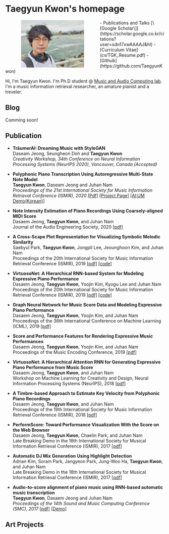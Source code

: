 # Taegyun Kwon's homepage

<img src="images/profile.jpg" align="left" alt="drawing" width="200" style="vertical-align:middle;margin:0px 50px"/>
- Publications and Talks [\[Google Scholar\]](https://scholar.google.co.kr/citations?user=sdn17xwAAAAJ&hl)
- [Curriculum Vitae](cv/TGK_Resume.pdf)
- [Github](https://github.com/TaegyunKwon)


Hi, I'm Taegyun Kwon. I'm Ph.D student @ [Music and Audio Computing lab](https://mac.kaist.ac.kr). I'm a music information retrieval researcher, an amature pianist and a treveler.

## Blog
Comming soon!

## Publication

- **TräumerAI: Dreaming Music with StyleGAN**   
Daseam Jeong, Seungheon Doh and **Taegyun Kwon**  
*Creativity Workshop, 34th Conference on Neural Information Processing Systems (NeurIPS 2020), Vancouver, Canada.(Accepted)*


- **Polyphonic Piano Transcription Using Autoregressive Multi-State Note Model**  
**Taegyun Kwon**, Daseam Jeong and Juhan Nam  
*Proceedings of the 21st International Society for Music Information Retrieval Conference (ISMIR), 2020*
[\[Pdf\]](https://arxiv.org/abs/2010.01104) [\[Project Page\]](https://TaegyunKwon.github.io/ar_multi_transcription) [\[AI:UM Demo(Korean)\]](https://TaegyunKwon.github.io/reperform_sci_festival)

- **Note Intensity Estimation of Piano Recordings Using Coarsely-aligned MIDI Score**  
Dasaem Jeong, **Taegyun Kwon**, and Juhan Nam  
Journal of the Audio Engineering Society, 2020 [\[pdf\]](http://www.aes.org/e-lib/browse.cfm?elib=20716)

- **A Cross-Scape Plot Representation for Visualizing Symbolic Melodic Similarity**  
Saebyul Park, **Taegyun Kwon**, Jongpil Lee, Jeounghoon Kim, and Juhan Nam  
Proceedings of the 20th International Society for Music Information Retrieval Conference (ISMIR), 2019 [\[pdf\]](http://archives.ismir.net/ismir2019/paper/000050.pdf) [\[code\]](https://github.com/saebyulpark/cross_scape_plot)

- **VirtuosoNet: A Hierarchical RNN-based System for Modeling Expressive Piano Performance**  
Dasaem Jeong, **Taegyun Kwon**, Yoojin Kim, Kyogu Lee and Juhan Nam  
Proceedings of the 20th International Society for Music Information Retrieval Conference (ISMIR), 2019 [\[pdf\]](http://archives.ismir.net/ismir2019/paper/000112.pdf) [\[code\]](https://github.com/jdasam/virtuosoNet)

- **Graph Neural Network for Music Score Data and Modeling Expressive Piano Performance**  
Dasaem Jeong, **Taegyun Kwon**, Yoojin Kim, and Juhan Nam  
Proceedings of the 36th International Conference on Machine Learning (ICML), 2019 [\[pdf\]](http://proceedings.mlr.press/v97/jeong19a/jeong19a.pdf)

- **Score and Performance Features for Rendering Expressive Music Performances**  
Dasaem Jeong, **Taegyun Kwon**, Yoojin Kim, and Juhan Nam  
Proceedings of the Music Encoding Conference, 2019 [\[pdf\]](http://mac.kaist.ac.kr/pubs/JeongKwonKimNam-mec2019.pdf)

- **VirtuosoNet: A Hierarchical Attention RNN for Generating Expressive Piano Performance from Music Score**  
Dasaem Jeong, **Taegyun Kwon**, and Juhan Nam  
Workshop on Machine Learning for Creativity and Design, Neural Information Processing Systems (NeurIPS), 2018 [\[pdf\]](http://mac.kaist.ac.kr/pubs/JeongKwonNam-neurips2018.pdf)

- **A Timbre-based Approach to Estimate Key Velocity from Polyphonic Piano Recordings**  
Dasaem Jeong, **Taegyun Kwon**, and Juhan Nam  
Proceedings of the 19th International Society for Music Information Retrieval Conference (ISMIR), 2018 [\[pdf\]](http://ismir2018.ircam.fr/doc/pdfs/196_Paper.pdf)

- **PerformScore: Toward Performance Visualization With the Score on the Web Browser**  
Dasaem Jeong, **Taegyun Kwon**, Chaelin Park, and Juhan Nam  
Late Breaking Demo in the 18th International Society for Musical Information Retrieval Conference (ISMIR), 2017 [\[pdf\]](https://ismir2017.smcnus.org/lbds/Jeong2017.pdf)

- **Automatic DJ Mix Generation Using Highlight Detection**  
Adrian Kim, Soram Park, Jangyeon Park, Jung-Woo Ha, **Taegyun Kwon**, and Juhan Nam  
Late Breaking Demo in the 18th International Society for Musical Information Retrieval Conference (ISMIR), 2017 [\[pdf\]](https://ismir2017.smcnus.org/lbds/Kim2017b.pdf)

- **Audio-to-score alignment of piano music using RNN-based automatic music transcription**  
**Taegyun Kwon**, Dasaem Jeong and Juhan Nam  
*Proceedings of the 14th Sound and Music Computing Conference (SMC), 2017*
[\[pdf\]](https://arxiv.org/pdf/1711.04480) [\[Demo\]](https://mac.kaist.ac.kr/~ilcobo2/alignWithAMT/)


## Art Projects